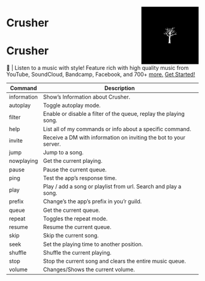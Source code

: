 <a href="https://github.com/crusher-app"><img align="right" width="150" src="./assets/crusher.png"></a>

# Crusher
# Crusher
🎵 | Listen to a music with style! Feature rich with high quality music from YouTube, SoundCloud, Bandcamp, Facebook, and 700+ [more.](./supported-sites.md) [Get Started!](./get-started.md)

| Command | Description |
| --------| ----------- |
| information | Show’s Information about Crusher. |
| autoplay | Toggle autoplay mode. |
| filter | Enable or disable a filter of the queue, replay the playing song. |
| help | List all of my commands or info about a specific command. |
| invite | Receive a DM with information on inviting the bot to your server. |
| jump | Jump to a song. |
| nowplaying | Get the current playing. |
| pause | Pause the current queue.|
| ping | Test the app’s response time. |
| play | Play / add a song or playlist from url. Search and play a song. |
| prefix | Change’s the app’s prefix in you’r guild. |
| queue | Get the current queue. |
| repeat | Toggles the repeat mode. |
| resume| Resume the current queue. |
| skip | Skip the current song. |
| seek | Set the playing time to another position. |
| shuffle  | Shuffle the current playing. |
| stop | Stop the current song and clears the entire music queue. |
| volume | Changes/Shows the current volume. |
